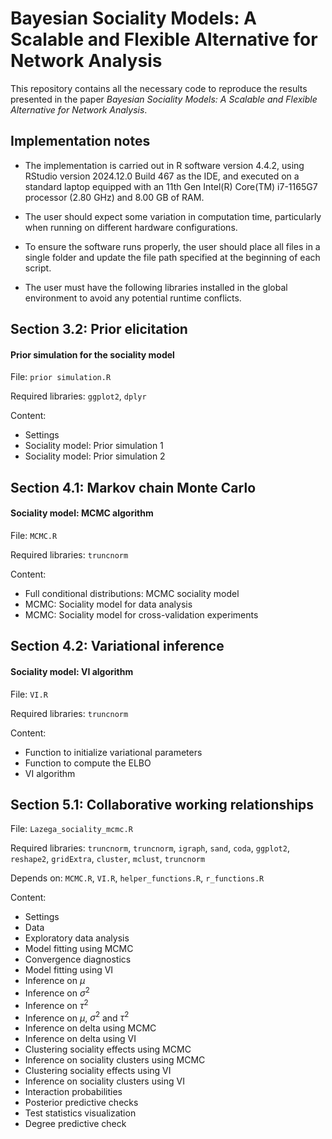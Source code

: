# Bayesian Sociality Models: A Scalable and Flexible Alternative for Network Analysis

This repository contains all the necessary code to reproduce the results presented in the paper *Bayesian Sociality Models: A Scalable and Flexible Alternative for Network Analysis*.

## Implementation notes

- The implementation is carried out in R software version 4.4.2, using RStudio version 2024.12.0 Build 467 as the IDE, and executed on a standard laptop equipped with an 11th Gen Intel(R) Core(TM) i7-1165G7 processor (2.80 GHz) and 8.00 GB of RAM.

- The user should expect some variation in computation time, particularly when running on different hardware configurations.

- To ensure the software runs properly, the user should place all files in a single folder and update the file path specified at the beginning of each script.

- The user must have the following libraries installed in the global environment to avoid any potential runtime conflicts.

## Section 3.2: Prior elicitation

#### Prior simulation for the sociality model

File: `prior simulation.R`

Required libraries: `ggplot2`, `dplyr`

Content:

- Settings  
- Sociality model: Prior simulation 1
- Sociality model: Prior simulation 2

## Section 4.1: Markov chain Monte Carlo

#### Sociality model: MCMC algorithm

File: `MCMC.R`

Required libraries: `truncnorm`

Content: 

- Full conditional distributions: MCMC sociality model
- MCMC: Sociality model for data analysis
- MCMC: Sociality model for cross-validation experiments

## Section 4.2: Variational inference

#### Sociality model: VI algorithm

File: `VI.R`

Required libraries: `truncnorm`

Content:

- Function to initialize variational parameters
- Function to compute the ELBO
- VI algorithm

## Section 5.1: Collaborative working relationships

File: `Lazega_sociality_mcmc.R`

Required libraries: `truncnorm`, `truncnorm`, `igraph`, `sand`, `coda`, `ggplot2`, `reshape2`, `gridExtra`, `cluster`, `mclust`, `truncnorm`

Depends on: `MCMC.R`, `VI.R`, `helper_functions.R`, `r_functions.R`

Content:

- Settings
- Data
- Exploratory data analysis
- Model fitting using MCMC
- Convergence diagnostics
- Model fitting using VI
- Inference on $\mu$
- Inference on $\sigma^2$
- Inference on $\tau^2$
- Inference on $\mu$, $\sigma^2$ and $\tau^2$
- Inference on delta using MCMC
- Inference on delta using VI
- Clustering sociality effects using MCMC
- Inference on sociality clusters using MCMC
- Clustering sociality effects using VI
- Inference on sociality clusters using VI
- Interaction probabilities
- Posterior predictive checks
- Test statistics visualization
- Degree predictive check

